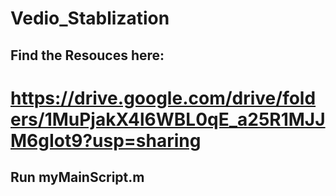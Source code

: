 # Vedio_Stablization
## Find the Resouces here:
# https://drive.google.com/drive/folders/1MuPjakX4l6WBL0qE_a25R1MJJM6gIot9?usp=sharing

## Run myMainScript.m 
